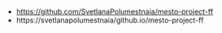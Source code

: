 * https://github.com/SvetlanaPolumestnaia/mesto-project-ff
* https://svetlanapolumestnaia/github.io/mesto-project-ff

